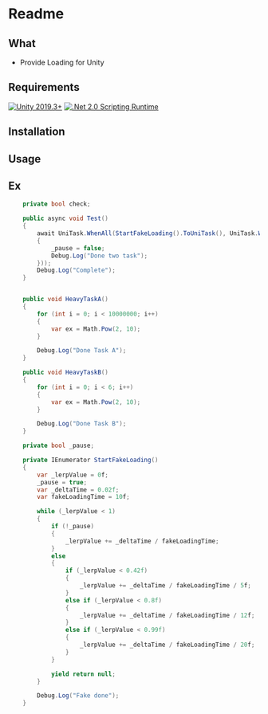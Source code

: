 # Readme

## What

- Provide Loading for Unity

## Requirements
[![Unity 2019.3+](https://img.shields.io/badge/unity-2019.3+-brightgreen.svg?style=flat&logo=unity&cacheSeconds=2592000)](https://unity3d.com/get-unity/download/archive)
[![.Net 2.0 Scripting Runtime](https://img.shields.io/badge/.NET-2.0-blueviolet.svg?style=flat&cacheSeconds=2592000)](https://docs.unity3d.com/2019.1/Documentation/Manual/ScriptingRuntimeUpgrade.html)

## Installation

## Usage


## Ex

```csharp
    private bool check;

    public async void Test()
    {
        await UniTask.WhenAll(StartFakeLoading().ToUniTask(), UniTask.WhenAll(UniTask.Run(HeavyTaskA), UniTask.Run(HeavyTaskB)).ContinueWith(() =>
        {
            _pause = false;
            Debug.Log("Done two task");
        }));
        Debug.Log("Complete");
    }


    public void HeavyTaskA()
    {
        for (int i = 0; i < 10000000; i++)
        {
            var ex = Math.Pow(2, 10);
        }

        Debug.Log("Done Task A");
    }

    public void HeavyTaskB()
    {
        for (int i = 0; i < 6; i++)
        {
            var ex = Math.Pow(2, 10);
        }

        Debug.Log("Done Task B");
    }

    private bool _pause;

    private IEnumerator StartFakeLoading()
    {
        var _lerpValue = 0f;
        _pause = true;
        var _deltaTime = 0.02f;
        var fakeLoadingTime = 10f;

        while (_lerpValue < 1)
        {
            if (!_pause)
            {
                _lerpValue += _deltaTime / fakeLoadingTime;
            }
            else
            {
                if (_lerpValue < 0.42f)
                {
                    _lerpValue += _deltaTime / fakeLoadingTime / 5f;
                }
                else if (_lerpValue < 0.8f)
                {
                    _lerpValue += _deltaTime / fakeLoadingTime / 12f;
                }
                else if (_lerpValue < 0.99f)
                {
                    _lerpValue += _deltaTime / fakeLoadingTime / 20f;
                }
            }

            yield return null;
        }

        Debug.Log("Fake done");
    }
```

